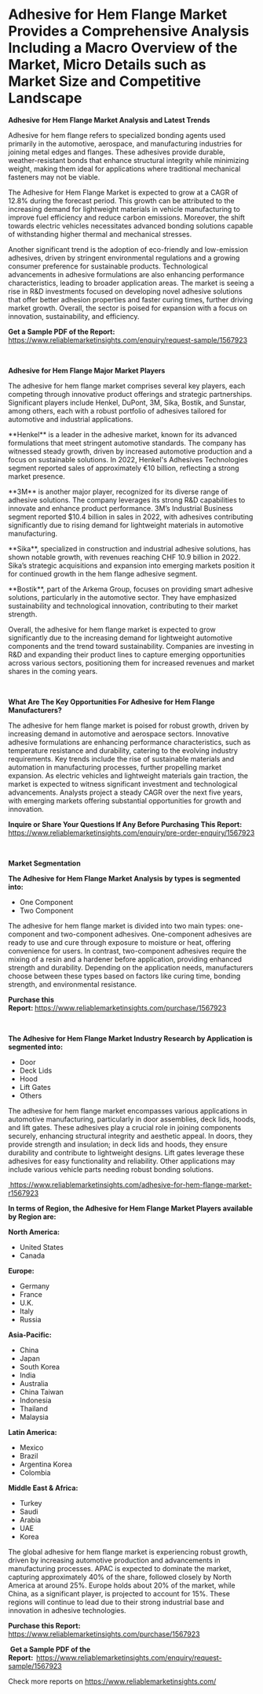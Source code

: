 <p><h1>Adhesive for Hem Flange Market Provides a Comprehensive Analysis Including a Macro Overview of the Market, Micro Details such as Market Size and Competitive Landscape</h1></p><p><strong>Adhesive for Hem Flange Market Analysis and Latest Trends</strong></p>
<p><p>Adhesive for hem flange refers to specialized bonding agents used primarily in the automotive, aerospace, and manufacturing industries for joining metal edges and flanges. These adhesives provide durable, weather-resistant bonds that enhance structural integrity while minimizing weight, making them ideal for applications where traditional mechanical fasteners may not be viable.</p><p>The Adhesive for Hem Flange Market is expected to grow at a CAGR of 12.8% during the forecast period. This growth can be attributed to the increasing demand for lightweight materials in vehicle manufacturing to improve fuel efficiency and reduce carbon emissions. Moreover, the shift towards electric vehicles necessitates advanced bonding solutions capable of withstanding higher thermal and mechanical stresses.</p><p>Another significant trend is the adoption of eco-friendly and low-emission adhesives, driven by stringent environmental regulations and a growing consumer preference for sustainable products. Technological advancements in adhesive formulations are also enhancing performance characteristics, leading to broader application areas. The market is seeing a rise in R&D investments focused on developing novel adhesive solutions that offer better adhesion properties and faster curing times, further driving market growth. Overall, the sector is poised for expansion with a focus on innovation, sustainability, and efficiency.</p></p>
<p><strong>Get a Sample PDF of the Report:&nbsp;</strong> <a href="https://www.reliablemarketinsights.com/enquiry/request-sample/1567923?utm_campaign=3534&utm_medium=2&utm_source=Github&utm_content=ia&utm_term=23032025&utm_id=adhesive-for-hem-flange">https://www.reliablemarketinsights.com/enquiry/request-sample/1567923</a></p>
<p>&nbsp;</p>
<p><strong>Adhesive for Hem Flange Major Market Players</strong></p>
<p><p>The adhesive for hem flange market comprises several key players, each competing through innovative product offerings and strategic partnerships. Significant players include Henkel, DuPont, 3M, Sika, Bostik, and Sunstar, among others, each with a robust portfolio of adhesives tailored for automotive and industrial applications.</p><p>**Henkel** is a leader in the adhesive market, known for its advanced formulations that meet stringent automotive standards. The company has witnessed steady growth, driven by increased automotive production and a focus on sustainable solutions. In 2022, Henkel's Adhesives Technologies segment reported sales of approximately €10 billion, reflecting a strong market presence.</p><p>**3M** is another major player, recognized for its diverse range of adhesive solutions. The company leverages its strong R&D capabilities to innovate and enhance product performance. 3M’s Industrial Business segment reported $10.4 billion in sales in 2022, with adhesives contributing significantly due to rising demand for lightweight materials in automotive manufacturing.</p><p>**Sika**, specialized in construction and industrial adhesive solutions, has shown notable growth, with revenues reaching CHF 10.9 billion in 2022. Sika’s strategic acquisitions and expansion into emerging markets position it for continued growth in the hem flange adhesive segment.</p><p>**Bostik**, part of the Arkema Group, focuses on providing smart adhesive solutions, particularly in the automotive sector. They have emphasized sustainability and technological innovation, contributing to their market strength.</p><p>Overall, the adhesive for hem flange market is expected to grow significantly due to the increasing demand for lightweight automotive components and the trend toward sustainability. Companies are investing in R&D and expanding their product lines to capture emerging opportunities across various sectors, positioning them for increased revenues and market shares in the coming years.</p></p>
<p>&nbsp;</p>
<p><strong>What Are The Key Opportunities For Adhesive for Hem Flange Manufacturers?</strong></p>
<p><p>The adhesive for hem flange market is poised for robust growth, driven by increasing demand in automotive and aerospace sectors. Innovative adhesive formulations are enhancing performance characteristics, such as temperature resistance and durability, catering to the evolving industry requirements. Key trends include the rise of sustainable materials and automation in manufacturing processes, further propelling market expansion. As electric vehicles and lightweight materials gain traction, the market is expected to witness significant investment and technological advancements. Analysts project a steady CAGR over the next five years, with emerging markets offering substantial opportunities for growth and innovation.</p></p>
<p><strong>Inquire or Share Your Questions If Any Before Purchasing This Report:</strong> <a href="https://www.reliablemarketinsights.com/enquiry/pre-order-enquiry/1567923?utm_campaign=3534&utm_medium=2&utm_source=Github&utm_content=ia&utm_term=23032025&utm_id=adhesive-for-hem-flange">https://www.reliablemarketinsights.com/enquiry/pre-order-enquiry/1567923</a></p>
<p>&nbsp;</p>
<p><strong>Market Segmentation</strong></p>
<p><strong>The Adhesive for Hem Flange Market Analysis by types is segmented into:</strong></p>
<p><ul><li>One Component</li><li>Two Component</li></ul></p>
<p><p>The adhesive for hem flange market is divided into two main types: one-component and two-component adhesives. One-component adhesives are ready to use and cure through exposure to moisture or heat, offering convenience for users. In contrast, two-component adhesives require the mixing of a resin and a hardener before application, providing enhanced strength and durability. Depending on the application needs, manufacturers choose between these types based on factors like curing time, bonding strength, and environmental resistance.</p></p>
<p><strong>Purchase this Report:&nbsp;</strong><a href="https://www.reliablemarketinsights.com/purchase/1567923?utm_campaign=3534&utm_medium=2&utm_source=Github&utm_content=ia&utm_term=23032025&utm_id=adhesive-for-hem-flange">https://www.reliablemarketinsights.com/purchase/1567923</a></p>
<p>&nbsp;</p>
<p><strong>The Adhesive for Hem Flange Market Industry Research by Application is segmented into:</strong></p>
<p><ul><li>Door</li><li>Deck Lids</li><li>Hood</li><li>Lift Gates</li><li>Others</li></ul></p>
<p><p>The adhesive for hem flange market encompasses various applications in automotive manufacturing, particularly in door assemblies, deck lids, hoods, and lift gates. These adhesives play a crucial role in joining components securely, enhancing structural integrity and aesthetic appeal. In doors, they provide strength and insulation; in deck lids and hoods, they ensure durability and contribute to lightweight designs. Lift gates leverage these adhesives for easy functionality and reliability. Other applications may include various vehicle parts needing robust bonding solutions.</p></p>
<p><a href="https://www.reliablemarketinsights.com/adhesive-for-hem-flange-market-r1567923?utm_campaign=3534&utm_medium=2&utm_source=Github&utm_content=ia&utm_term=23032025&utm_id=adhesive-for-hem-flange">&nbsp;https://www.reliablemarketinsights.com/adhesive-for-hem-flange-market-r1567923</a></p>
<p><strong>In terms of Region, the Adhesive for Hem Flange Market Players available by Region are:</strong></p>
<p>
    <p> <strong> North America: </strong>
        <ul>
            <li>United States</li>
            <li>Canada</li>
        </ul>
        </p> 
    <p> <strong> Europe: </strong>
        <ul>
            <li>Germany</li>
            <li>France</li>
            <li>U.K.</li>
            <li>Italy</li>
            <li>Russia</li>
        </ul>
        </p> 
    <p> <strong> Asia-Pacific: </strong>
        <ul>
            <li>China</li>
            <li>Japan</li>
            <li>South Korea</li>
            <li>India</li>
            <li>Australia</li>
            <li>China Taiwan</li>
            <li>Indonesia</li>
            <li>Thailand</li>
            <li>Malaysia</li>
        </ul>
        </p> 
    <p> <strong> Latin America: </strong>
        <ul>
            <li>Mexico</li>
            <li>Brazil</li>
            <li>Argentina Korea</li>
            <li>Colombia</li>
        </ul>
        </p> 
    <p> <strong> Middle East & Africa: </strong>
        <ul>
            <li>Turkey</li>
            <li>Saudi</li>
            <li>Arabia</li>
            <li>UAE</li>
            <li>Korea</li>
        </ul>
    </p>
    </p>
<p><p>The global adhesive for hem flange market is experiencing robust growth, driven by increasing automotive production and advancements in manufacturing processes. APAC is expected to dominate the market, capturing approximately 40% of the share, followed closely by North America at around 25%. Europe holds about 20% of the market, while China, as a significant player, is projected to account for 15%. These regions will continue to lead due to their strong industrial base and innovation in adhesive technologies.</p></p>
<p><strong>Purchase this Report: </strong><a href="https://www.reliablemarketinsights.com/purchase/1567923?utm_campaign=3534&utm_medium=2&utm_source=Github&utm_content=ia&utm_term=23032025&utm_id=adhesive-for-hem-flange">https://www.reliablemarketinsights.com/purchase/1567923</a></p>
<p>&nbsp;<strong>Get a Sample PDF of the Report:&nbsp;&nbsp;</strong><a href="https://www.reliablemarketinsights.com/enquiry/request-sample/1567923?utm_campaign=3534&utm_medium=2&utm_source=Github&utm_content=ia&utm_term=23032025&utm_id=adhesive-for-hem-flange">https://www.reliablemarketinsights.com/enquiry/request-sample/1567923</a></p>
<p><strong></strong></p>
<p>Check more reports on <a href="https://www.reliablemarketinsights.com/?utm_campaign=3534&utm_medium=2&utm_source=Github&utm_content=ia&utm_term=23032025&utm_id=adhesive-for-hem-flange">https://www.reliablemarketinsights.com/</a></p>